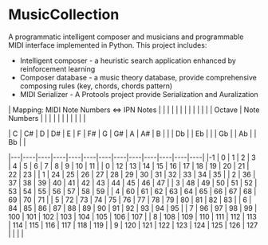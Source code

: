 # MusicCollection
A programmatic intelligent composer and musicians and programmable MIDI interface implemented in Python.
This project includes:
 * Intelligent composer - a heuristic search application enhanced by reinforcement learning
 * Composer database - a music theory database, provide comprehensive composing rules (key, chords, chords pattern)
 * MIDI Serializer - A Protools project provide Serialization and Auralization 



| Mapping: MIDI Note Numbers <=> IPN Notes |  |  |  |  |  |  |  |  |  |  |  | 
| Octave | Note Numbers |  |  |  |  |  |  |  |  |  |  | 

| C | C# | D | D# | E | F | F# | G | G# | A | A# | B |
|   | Db |   | Eb |   |   | Gb |   | Ab |   | Bb |   |


|---|----|----|----|----|----|----|----|----|----|----|----|----|
|-1 | 0  | 1  | 2  | 3  | 4  | 5  | 6  | 7  | 8  | 9  | 10 | 11 |
| 0 | 12 | 13 | 14 | 15 | 16 | 17 | 18 | 19 | 20 | 21 | 22 | 23 |
| 1 | 24 | 25 | 26 | 27 | 28 | 29 | 30 | 31 | 32 | 33 | 34 | 35 |
| 2 | 36 | 37 | 38 | 39 | 40 | 41 | 42 | 43 | 44 | 45 | 46 | 47 |
| 3 | 48 | 49 | 50 | 51 | 52 | 53 | 54 | 55 | 56 | 57 | 58 | 59 |
| 4 | 60 | 61 | 62 | 63 | 64 | 65 | 66 | 67 | 68 | 69 | 70 | 71 |
| 5 | 72 | 73 | 74 | 75 | 76 | 77 | 78 | 79 | 80 | 81 | 82 | 83 |
| 6 | 84 | 85 | 86 | 87 | 88 | 89 | 90 | 91 | 92 | 93 | 94 | 95 |
| 7 | 96 | 97 | 98 | 99 | 100 | 101 | 102 | 103 | 104 | 105 | 106 | 107 |
| 8 | 108 | 109 | 110 | 111 | 112 | 113 | 114 | 115 | 116 | 117 | 118 | 119 |
| 9 | 120 | 121 | 122 | 123 | 124 | 125 | 126 | 127 |  |  |  | 


